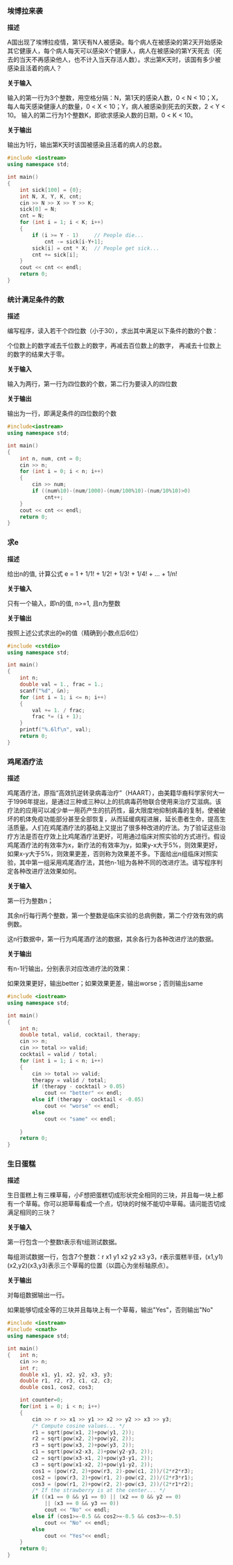 ### 埃博拉来袭

**描述**

A国出现了埃博拉疫情，第1天有N人被感染。每个病人在被感染的第2天开始感染其它健康人，每个病人每天可以感染X个健康人，病人在被感染的第Y天死去（死去的当天不再感染他人，也不计入当天存活人数）。求出第K天时，该国有多少被感染且活着的病人？

**关于输入**

输入的第一行为3个整数，用空格分隔：N，第1天的感染人数，0 < N < 10；X，每人每天感染健康人的数量，0 < X < 10；Y，病人被感染到死去的天数，2 < Y < 10。
输入的第二行为1个整数K，即欲求感染人数的日期，0 < K < 10。

**关于输出**

输出为1行，输出第K天时该国被感染且活着的病人的总数。

```cpp
#include <iostream>
using namespace std;

int main()
{
    int sick[100] = {0};
    int N, X, Y, K, cnt;
    cin >> N >> X >> Y >> K;
    sick[0] = N;
    cnt = N;
    for (int i = 1; i < K; i++)
    {
        if (i >= Y - 1)     // People die...
            cnt -= sick[i-Y+1];
        sick[i] = cnt * X;  // People get sick...
        cnt += sick[i];
    }
    cout << cnt << endl;
    return 0;
}
```

### 统计满足条件的数

**描述**

编写程序，读入若干个四位数（小于30），求出其中满足以下条件的数的个数：

个位数上的数字减去千位数上的数字，再减去百位数上的数字， 再减去十位数上的数字的结果大于零。

**关于输入**

输入为两行，第一行为四位数的个数，第二行为要读入的四位数

**关于输出**

输出为一行，即满足条件的四位数的个数

```cpp
#include<iostream>
using namespace std;

int main()
{
    int n, num, cnt = 0;
    cin >> n;
    for (int i = 0; i < n; i++)
    {
        cin >> num;
        if ((num%10)-(num/1000)-(num/100%10)-(num/10%10)>0)
            cnt++;
    }
    cout << cnt << endl;
    return 0;
}
```

### 求e

**描述**

给出n的值, 计算公式 e = 1 + 1/1! + 1/2! + 1/3! + 1/4! + … + 1/n!

**关于输入**

只有一个输入，即n的值, n>=1, 且n为整数

**关于输出**

按照上述公式求出的e的值（精确到小数点后6位）

```cpp
#include <cstdio>
using namespace std;

int main()
{
    int n;
    double val = 1., frac = 1.;
    scanf("%d", &n);
    for (int i = 1; i <= n; i++)
    {
        val += 1. / frac;
        frac *= (i + 1);
    }
    printf("%.6lf\n", val);
    return 0;
}
```

### 鸡尾酒疗法

**描述**

鸡尾酒疗法，原指“高效抗逆转录病毒治疗”（HAART），由美籍华裔科学家何大一于1996年提出，是通过三种或三种以上的抗病毒药物联合使用来治疗艾滋病。该疗法的应用可以减少单一用药产生的抗药性，最大限度地抑制病毒的复制，使被破坏的机体免疫功能部分甚至全部恢复，从而延缓病程进展，延长患者生命，提高生活质量。人们在鸡尾酒疗法的基础上又提出了很多种改进的疗法。为了验证这些治疗方法是否在疗效上比鸡尾酒疗法更好，可用通过临床对照实验的方式进行。假设鸡尾酒疗法的有效率为x，新疗法的有效率为y，如果y-x大于5%，则效果更好，如果x-y大于5%，则效果更差，否则称为效果差不多。下面给出n组临床对照实验，其中第一组采用鸡尾酒疗法，其他n-1组为各种不同的改进疗法。请写程序判定各种改进疗法效果如何。

**关于输入**

第一行为整数n；

其余n行每行两个整数，第一个整数是临床实验的总病例数，第二个疗效有效的病例数。

这n行数据中，第一行为鸡尾酒疗法的数据，其余各行为各种改进疗法的数据。

**关于输出**

有n-1行输出，分别表示对应改进疗法的效果：

如果效果更好，输出better；如果效果更差，输出worse；否则输出same

```cpp
#include <iostream>
using namespace std;

int main()
{
    int n;
    double total, valid, cocktail, therapy;
    cin >> n;
    cin >> total >> valid;
    cocktail = valid / total;
    for (int i = 1; i < n; i++)
    {
        cin >> total >> valid;
        therapy = valid / total;
        if (therapy - cocktail > 0.05)
            cout << "better" << endl;
        else if (therapy - cocktail < -0.05)
            cout << "worse" << endl;
        else
            cout << "same" << endl;
        
    }
    return 0;
}
```

### 生日蛋糕

**描述**

生日蛋糕上有三棵草莓，小F想把蛋糕切成形状完全相同的三块，并且每一块上都有一个草莓。你可以把草莓看成一个点，切块的时候不能切中草莓。请问能否切成满足相同的三块？

**关于输入**

第一行包含一个整数t表示有t组测试数据。

每组测试数据一行，包含7个整数：r x1 y1 x2 y2 x3 y3，r表示蛋糕半径，(x1,y1)(x2,y2)(x3,y3)表示三个草莓的位置（以圆心为坐标轴原点）。

**关于输出**

对每组数据输出一行。

如果能够切成全等的三块并且每块上有一个草莓，输出"Yes"，否则输出"No"

```cpp
#include <iostream>
#include <cmath>
using namespace std;

int main()
{   int n;
    cin >> n;
    int r;
    double x1, y1, x2, y2, x3, y3;
    double r1, r2, r3, c1, c2, c3;
    double cos1, cos2, cos3;

    int counter=0;
    for(int i = 0; i < n; i++)
    {
        cin >> r >> x1 >> y1 >> x2 >> y2 >> x3 >> y3;
        /* Compute cosine values... */
        r1 = sqrt(pow(x1, 2)+pow(y1, 2));
        r2 = sqrt(pow(x2, 2)+pow(y2, 2));
        r3 = sqrt(pow(x3, 2)+pow(y3, 2));
        c1 = sqrt(pow(x2-x3, 2)+pow(y2-y3, 2));
        c2 = sqrt(pow(x3-x1, 2)+pow(y3-y1, 2));
        c3 = sqrt(pow(x1-x2, 2)+pow(y1-y2, 2));
        cos1 = (pow(r2, 2)+pow(r3, 2)-pow(c1, 2))/(2*r2*r3);
        cos2 = (pow(r3, 2)+pow(r1, 2)-pow(c2, 2))/(2*r3*r1);
        cos3 = (pow(r1, 2)+pow(r2, 2)-pow(c3, 2))/(2*r1*r2);
        /* If the strawberry is at the center... */
        if ((x1 == 0 && y1 == 0) || (x2 == 0 && y2 == 0)
            || (x3 == 0 && y3 == 0))
            cout << "No" << endl;
        else if (cos1>=-0.5 && cos2>=-0.5 && cos3>=-0.5)
            cout << "No" << endl;
        else
            cout << "Yes"<< endl;
    }
    return 0;
}
```


